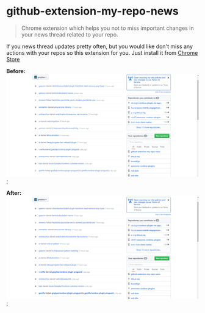# github-extension-my-repo-news

> Chrome extension which helps you not to miss important changes in your news thread related to your repo.

If you news thread updates pretty often, but you would like don't miss any actions with your repos so this extension for you. Just install it from [Chrome Store]()

**Before:**
![before](images/before.png);

**After:**
![after](images/after.png);